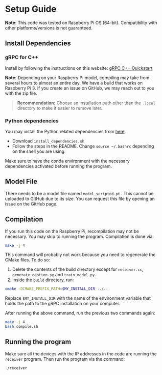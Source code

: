 # Setup Guide

**Note:** This code was tested on Raspberry Pi OS (64-bit). Compatibility with other platforms/versions is not guaranteed.

## Install Dependencies

### gRPC for C++
Install by following the instructions on this website: [gRPC C++ Quickstart](https://grpc.io/docs/languages/cpp/quickstart/)

**Note:** Depending on your Raspberry Pi model, compiling may take from several hours to almost an entire day. We have a build that works
on Raspberry Pi 3. If you create an issue on GitHub, we may reach out to you with the zip file.

> **Recommendation:** Choose an installation path other than the `.local` directory to make it easier to remove later.

### Python dependencies
You may install the Python related dependencies from [here](https://github.com/Tugaytalha/MosaicMind_AI).
- Download `install_dependencies.sh`.
- Follow the steps in the README. Change `source ~/.bashrc` depending on the shell you are using.

Make sure to have the conda environment with the necessary dependencies activated before running the program.

## Model File

There needs to be a model file named `model_scripted.pt.` This cannot be uploaded to GitHub due to its size. You can request this file by opening an issue on the GitHub page.

## Compilation
If you run this code on the Raspberry Pi, recompilation may not be necessary. You may skip to running the program. Compilation is done via:

```bash
make -j 4
```

This command will probably not work because you need to regenerate the CMake files. To do so:
1. Delete the contents of the build directory except for `receiver.cc`, `generate_caption.py` and `train_model.py`.
2. Inside the `build` directory, run:
```bash
cmake -DCMAKE_PREFIX_PATH=$MY_INSTALL_DIR ../..
```
Replace `$MY_INSTALL_DIR` with the name of the environment variable that holds the path to the gRPC installation on your computer.

After running the above command, run the previous two commands again:
```bash
make -j 4
bash compile.sh
```

## Running the program

Make sure all the devices with the IP addresses in the code are running the `receiver` program. Then run the program via the command:
```bash
./receiver
```
